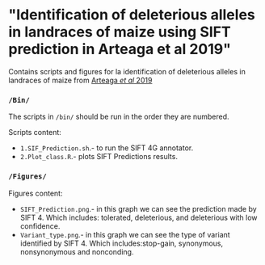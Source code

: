 # "Identification of deleterious alleles in landraces of maize using SIFT prediction in Arteaga et al 2019"

Contains scripts and figures  for la identification of deleterious alleles in landraces of maize from [Arteaga *et al* 2019](https://www.ncbi.nlm.nih.gov/pmc/articles/PMC4778591/)

### `/Bin/`

The scripts in `/bin/` should be run in the order they are numbered.

Scripts content:

* `1.SIF_Prediction.sh`.- to run the SIFT 4G annotator.
* `2.Plot_class.R`.- plots SIFT Predictions results.

### `/Figures/`

Figures content:

* `SIFT_Prediction.png`.- in this graph we can see the prediction made by SIFT 4. Which includes: tolerated, deleterious, and deleterious with low confidence.
* `Variant_type.png`.- in this graph we can see the type of variant identified by SIFT 4. Which includes:stop-gain, synonymous, nonsynonymous and nonconding.

